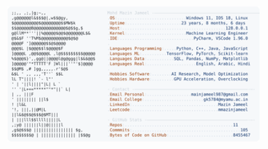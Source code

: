 <picture>
  <source srcset="https://raw.githubusercontent.com/mmazinjameel/mmazinjameel/main/dark_mode.svg?v=1752250409" media="(prefers-color-scheme: dark)">
  <img src="https://raw.githubusercontent.com/mmazinjameel/mmazinjameel/main/light_mode.svg?v=1752250409">
</picture>
